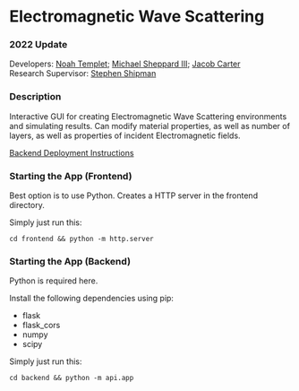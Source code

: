 # Electromagnetic Wave Scattering
### 2022 Update
Developers: [Noah Templet](https://github.com/w3aseL); [Michael Sheppard III](https://github.com/MilsonCodes); [Jacob Carter](https://github.com/JacobACarter)\
Research Supervisor: [Stephen Shipman](https://www.math.lsu.edu/~shipman)

### Description
Interactive GUI for creating Electromagnetic Wave Scattering environments and simulating results. Can modify material properties, as well as number of layers, as well as properties of incident Electromagnetic fields.

[Backend Deployment Instructions](https://docs.google.com/document/d/1Hm3J-an80XWGBYOH-XYcGJwbcKlsgqoGKKTIXb3xzgI/edit?usp=sharing)

### Starting the App (Frontend)
Best option is to use Python. Creates a HTTP server in the frontend directory.

Simply just run this:
```
cd frontend && python -m http.server
```

### Starting the App (Backend)
Python is required here.

Install the following dependencies using pip:
 - flask
 - flask_cors
 - numpy
 - scipy

Simply just run this:
```
cd backend && python -m api.app
```

